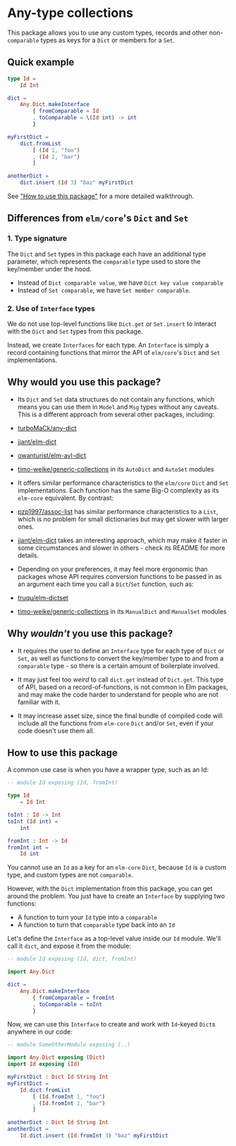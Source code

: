 # Any-type collections

This package allows you to use any custom types, records and other non-`comparable` types as keys for a `Dict` or members for a `Set`. 

## Quick example

```elm
type Id = 
    Id Int

dict = 
    Any.Dict.makeInterface 
        { fromComparable = Id
        , toComparable = \(Id int) -> int
        }

myFirstDict = 
    dict.fromList 
        [ (Id 1, "foo")
        , (Id 2, "bar")
        ]

anotherDict =
    dict.insert (Id 3) "baz" myFirstDict
```

See ["How to use this package"](#how-to-use-this-package) for a more detailed walkthrough.

## Differences from `elm/core`'s `Dict` and `Set`

### 1.  Type signature
The `Dict` and `Set` types in this package each have an additional type parameter, which represents the `comparable` type used to store the key/member under the hood. 
  *  Instead of `Dict comparable value`, we have `Dict key value comparable`
  *  Instead of `Set comparable`, we have `Set member comparable`.

### 2.  Use of `Interface` types
We do not use top-level functions like `Dict.get` or `Set.insert` to interact with the `Dict` and `Set` types from this package. 

Instead, we create `Interfaces` for each type. An `Interface` is simply a record containing functions that mirror the API of `elm/core`'s `Dict` and `Set` implementations.

## Why would you use this package?

*  Its `Dict` and `Set` data structures do not contain any functions, which means you can use them in `Model` and `Msg` types without any caveats. This is a different approach from several other packages, including:
  *  [turboMaCk/any-dict](https://package.elm-lang.org/packages/turboMaCk/any-dict/latest)
  *  [jjant/elm-dict](https://package.elm-lang.org/packages/jjant/elm-dict/latest)
  *  [owanturist/elm-avl-dict](https://package.elm-lang.org/packages/owanturist/elm-avl-dict/latest)
  *  [timo-weike/generic-collections](https://package.elm-lang.org/packages/timo-weike/generic-collections/latest) in its `AutoDict` and `AutoSet` modules

*  It offers similar performance characteristics to the `elm/core` `Dict` and `Set` implementations. Each function has the same Big-O complexity as its `elm-core` equivalent. By contrast:
  *  [pzp1997/assoc-list](https://package.elm-lang.org/packages/pzp1997/assoc-list/latest) has similar performance characteristics to a `List`, which is no problem for small dictionaries but may get slower with larger ones.
  *  [jjant/elm-dict](https://package.elm-lang.org/packages/jjant/elm-dict/latest) takes an interesting approach, which may make it faster in some circumstances and slower in others - check its README for more details.

*  Depending on your preferences, it may feel more ergonomic than packages whose API requires conversion functions to be passed in as an argument each time you call a `Dict`/`Set` function, such as:
  *  [truqu/elm-dictset](https://package.elm-lang.org/packages/truqu/elm-dictset/latest)
  *  [timo-weike/generic-collections](https://package.elm-lang.org/packages/timo-weike/generic-collections/latest) in its `ManualDict` and `ManualSet` modules

## Why _wouldn't_ you use this package?

*  It requires the user to define an `Interface` type for each type of `Dict` or `Set`, as well as functions to convert the key/member type to and from a `comparable` type - so there is a certain amount of boilerplate involved.

*  It may just feel too _weird_ to call `dict.get` instead of `Dict.get`. This type of API, based on a record-of-functions, is not common in Elm packages, and may make the code harder to understand for people who are not familiar with it.

*  It may increase asset size, since the final bundle of compiled code will include all the functions from `elm-core` `Dict` and/or `Set`, even if your code doesn't use them all.

## How to use this package

A common use case is when you have a wrapper type, such as an Id:

```elm
-- module Id exposing (Id, fromInt)

type Id
    = Id Int

toInt : Id -> Int
toInt (Id int) = 
    int

fromInt : Int -> Id
fromInt int = 
    Id int
```

You cannot use an `Id` as a key for an `elm-core` `Dict`, because `Id` is a custom type, and custom types are not `comparable`.

However, with the `Dict` implementation from this package, you can get around the problem. You just have to create an `Interface` by supplying two functions:
*  A function to turn your `Id` type into a `comparable`
*  A function to turn that `comparable` type back into an `Id`

Let's define the `Interface` as a top-level value inside our `Id` module. We'll call it `dict`, and expose it from the module:

```elm
-- module Id exposing (Id, dict, fromInt)

import Any.Dict

dict = 
    Any.Dict.makeInterface 
        { fromComparable = fromInt 
        , toComparable = toInt
        }
```

Now, we can use this `Interface` to create and work with `Id`-keyed `Dict`s anywhere in our code:

```elm
-- module SomeOtherModule exposing (..)

import Any.Dict exposing (Dict)
import Id exposing (Id)

myFirstDict : Dict Id String Int
myFirstDict = 
    Id.dict.fromList 
        [ (Id.fromInt 1, "foo")
        , (Id.fromInt 2, "bar")
        ]

anotherDict : Dict Id String Int
anotherDict =
    Id.dict.insert (Id.fromInt 3) "baz" myFirstDict
```


